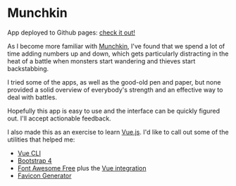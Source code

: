 # Munchkin

App deployed to Github pages: [check it out!](https://cmermingas.github.io/munchkin-vue/)

As I become more familiar with [Munchkin](http://www.worldofmunchkin.com/game/),
I've found that we spend a lot of time adding numbers up and down, which gets
particularly distracting in the heat of a battle when monsters start wandering and
thieves start backstabbing.

I tried some of the apps, as well as the good-old pen and paper, but none provided
a solid overview of everybody's strength and an effective way to deal with battles.

Hopefully this app is easy to use and the interface can be quickly figured out.
I'll accept actionable feedback.

I also made this as an exercise to learn [Vue.js](https://vuejs.org/). I'd like to call out
some of the utilities that helped me:

- [Vue CLI](https://cli.vuejs.org/)
- [Bootstrap 4](https://getbootstrap.com/docs/4.0/getting-started/introduction/)
- [Font Awesome Free](https://fontawesome.com/)
plus the [Vue integration](https://github.com/FortAwesome/vue-fontawesome)
- [Favicon Generator](https://www.favicon-generator.org/)